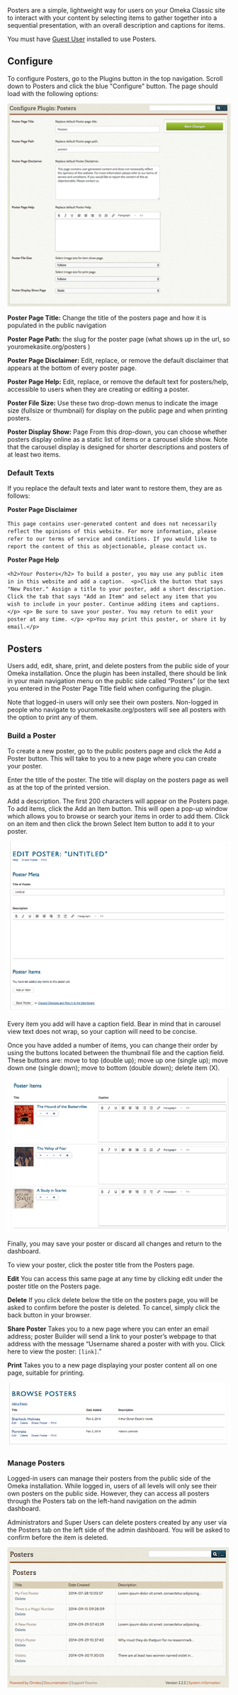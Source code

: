 Posters are a simple, lightweight way for users on your Omeka Classic site to interact with your content by selecting items to gather together into a sequential presentation, with an overall description and captions for items.

You must have [Guest User](GuestUser.md) installed to use Posters.


Configure
-----------------------------------------------------------
To configure Posters, go to the Plugins button in the top navigation. Scroll down to Posters and click the blue "Configure" button. The page should load with the following options: 

![Configuration options for Poster Builder, as described below](../doc_files/plugin_images/posters-config.png)


**Poster Page Title:** Change the title of the posters page and how it is populated in the public navigation

**Poster Page Path:** the slug for the poster page (what shows up in the url, so youromekasite.org/posters )

**Poster Page Disclaimer:** Edit, replace, or remove the default disclaimer that appears at the bottom of every poster page.

**Poster Page Help:** Edit, replace, or remove the default text for posters/help, accessible to users when they are creating or editing a poster.

**Poster File Size:** Use these two drop-down menus to indicate the image size (fullsize or thumbnail) for display on the public page and when printing posters.

**Poster Display Show:** Page From this drop-down, you can choose whether posters display online as a static list of items or a carousel slide show. Note that the carousel display is designed for shorter descriptions and posters of at least two items.

### Default Texts

If you replace the default texts and later want to restore them, they are as follows:

**Poster Page Disclaimer** 

`This page contains user-generated content and does not necessarily reflect the opinions of this website. For more information, please refer to our terms of service and conditions. If you would like to report the content of this as objectionable, please contact us.`

**Poster Page Help**  

`<h2>Your Posters</h2> To build a poster, you may use any public item in in this website and add a caption.  <p>Click the button that says "New Poster." Assign a title to your poster, add a short description. Click the tab that says "Add an Item" and select any item that you wish to include in your poster. Continue adding items and captions. </p> <p> Be sure to save your poster. You may return to edit your poster at any time. </p> <p>You may print this poster, or share it by email.</p>`

Posters
-------------------------------------------------------

Users add, edit, share, print, and delete posters from the public side of your Omeka installation. Once the plugin has been installed, there should be link in your main navigation menu on the public side called “Posters” (or the text you entered in the Poster Page Title field when configuring the plugin.

Note that logged-in users will only see their own posters. Non-logged in people who navigate to youromekasite.org/posters will see all posters with the option to print any of them.

### Build a Poster
To create a new poster, go to the public posters page and click the Add a Poster button. This will take to you to a new page where you can create your poster.

Enter the title of the poster. The title will display on the posters page as well as at the top of the printed version.

Add a description. The first 200 characters will appear on the Posters page. To add items, click the Add an Item button. This will open a pop-up window which allows you to browse or search your items in order to add them. Click on an item and then click the brown Select Item button to add it to your poster.

![Edit poster on the public side, seasons theme](../doc_files/plugin_images/posterpublic.png)

Every item you add will have a caption field. Bear in mind that in carousel view text does not wrap, so your caption will need to be concise.

Once you have added a number of items, you can change their order by using the buttons located between the thumbnail file and the caption field. These buttons are: move to top (double up); move up one (single up); move down one (single down); move to bottom (double down); delete item (X).

![Items in a poster](../doc_files/plugin_images/Pbitems.png)

Finally, you may save your poster or discard all changes and return to the dashboard.

To view your poster, click the poster title from the Posters page.

**Edit** You can access this same page at any time by clicking edit under the poster title on the Posters page.

**Delete** If you click delete below the title on the posters page, you will be asked to confirm before the poster is deleted. To cancel, simply click the back button in your browser.

**Share Poster** Takes you to a new page where you can enter an email address; poster Builder will send a link to your poster’s webpage to that address with the message “Username shared a poster with with you. Click here to view the poster: `[link]`.”

**Print** Takes you to a new page displaying your poster content all on one page, suitable for printing.

![browse posters, public side view](../doc_files/plugin_images/Pbbrwse.png)

### Manage Posters
Logged-in users can manage their posters from the public side of the Omeka installation. While logged in, users of all levels will only see their own posters on the public side. However, they can access all posters through the Posters tab on the left-hand navigation on the admin dashboard.

Administrators and Super Users can delete posters created by any user via the Posters tab on the left side of the admin dashboard. You will be asked to confirm before the item is deleted.

![Manage posters, admin side view](../doc_files/plugin_images/Pbadmin.png)
